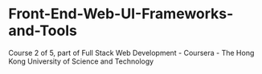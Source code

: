 # Front-End-Web-UI-Frameworks-and-Tools
Course 2 of 5, part of Full Stack Web Development - Coursera - The Hong Kong University of Science and Technology
